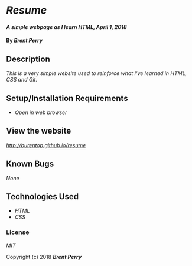 # _Resume_

#### _A simple webpage as I learn HTML, April 1, 2018_

#### By _**Brent Perry**_

## Description

_This is a very simple website used to reinforce what I've learned in HTML, CSS and Git._

## Setup/Installation Requirements

* _Open in web browser_

## View the website

_http://burentop.github.io/resume_

## Known Bugs

_None_

## Technologies Used

* _HTML_
* _CSS_

### License

*MIT*

Copyright (c) 2018 **_Brent Perry_**
